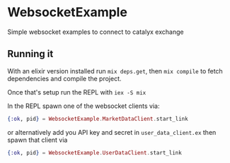 # WebsocketExample

Simple websocket examples to connect to catalyx exchange

## Running it

With an elixir version installed run `mix deps.get`, then `mix compile` to fetch dependencies and compile the project.

Once that's setup run the REPL with `iex -S mix`

In the REPL spawn one of the websocket clients via:

```elixir
{:ok, pid} = WebsocketExample.MarketDataClient.start_link
```

or alternatively add you API key and secret in `user_data_client.ex` then spawn that client via

```elixir
{:ok, pid} = WebsocketExample.UserDataClient.start_link
```
